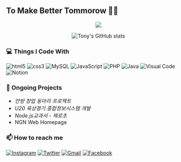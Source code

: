 ## To Make Better Tommorow 👨‍💻
<div align=center>
  <a href="https://hits.seeyoufarm.com"><img src="https://hits.seeyoufarm.com/api/count/incr/badge.svg?url=https%3A%2F%2Fgithub.com%2Fvanillacake369&count_bg=%2379C83D&title_bg=%23555555&icon=&icon_color=%23E7E7E7&title=hits&edge_flat=false"/></a>

![Tony's GitHub stats](https://github-readme-stats.vercel.app/api?username=vanillacake369&theme=radical&show_icons=true)
</div>


### 💻 Things I Code With
<p>
  <img alt="html5" src="https://img.shields.io/badge/HTML5-E34F26?style=for-the-badge&logo=html5&logoColor=white" />
  <img alt="css3" src="https://img.shields.io/badge/CSS3-1572B6?style=for-the-badge&logo=css3&logoColor=white" />
  <img alt="MySQL" src="https://img.shields.io/badge/MySQL-00000F?style=for-the-badge&logo=mysql&logoColor=white" />
  <img alt="JavaScript" src="https://img.shields.io/badge/JavaScript-F7DF1E?style=for-the-badge&logo=javascript&logoColor=black" />
  <img alt="PHP" src="https://img.shields.io/badge/C-00599C?style=for-the-badge&logo=c&logoColor=white" />
  <img alt="Java" src="https://img.shields.io/badge/Java-ED8B00?style=for-the-badge&logo=java&logoColor=white"/>
  <img alt="Visual Code" src="https://img.shields.io/badge/Visual_Studio_Code-0078D4?style=for-the-badge&logo=visual%20studio%20code&logoColor=white" />
  <img alt="Notion" src="https://img.shields.io/badge/Notion-000000?style=for-the-badge&logo=notion&logoColor=white" />
</p>

### 🚩 Ongoing Projects
<ul>
  <li><a herf="https://vanillacake369.notion.site/1e50c07e9e72411b8d9115cdb8308246"><i>안방 창업 동아리 프로젝트</i></a><br/></li>
  <li><a herf="https://vanillacake369.notion.site/U20-SRS-Front-2db3f2de59b442adbfe4e8b052d96191"><i>U20 육상경기 종합정보시스템 개발</i></a><br/></li>
  <li><a herf="https://vanillacake369.notion.site/f043e622b8a746d9b1c669c367a72ae9?v=1da87e3e39374d909c383934504bc040"><i>Node.js교과서 - 제로초</i></a><br/></li>
  <li><a herf="https://vanillacake369.notion.site/NGN-Homepage-Prj-0c08243113314c06b6d37fc1622d7725">NGN Web Homepage</a></li>
</ul>

### 📫 How to reach me
<p>
  <a href="https://www.instagram.com/iamwhtiam247/" target="_blank"><img alt="Instagram" src="https://img.shields.io/badge/Instagram-E4405F?style=for-the-badge&logo=instagram&logoColor=white"/></a>
  <a href="https://twitter.com/tonyluvvanilla" target="_blank"><img alt="Twitter" src="https://img.shields.io/badge/Twitter-1DA1F2?style=for-the-badge&logo=twitter&logoColor=white"/></a>
  <a href="mailto:lonelynight1026@gmail.com" target="_blank"><img alt="Gmail" src="https://img.shields.io/badge/Gmail-D14836?style=for-the-badge&logo=gmail&logoColor=white"/></a>
  <a href="https://www.facebook.com/profile.php?id=100079776026065" target="_blank"><img alt="Facebook" src="https://img.shields.io/badge/Facebook-1877F2?style=for-the-badge&logo=facebook&logoColor=white"/></a>

  
</p>
<!--
Reference : 
1. https://dev.to/envoy_/150-badges-for-github-pnk#car
2. https://github.com/thmsgbrt
3. https://zzsza.github.io/development/2020/07/10/make-github-profile-readme/
4. https://github.com/anuraghazra/github-readme-stats
-->
<!--
**vanillacake369/vanillacake369** is a ✨ _special_ ✨ repository because its `README.md` (this file) appears on your GitHub profile.

Here are some ideas to get you started:

- 🔭 I’m currently working on ...
- 🌱 I’m currently learning ...
- 👯 I’m looking to collaborate on ...
- 🤔 I’m looking for help with ...
- 💬 Ask me about ...
- 📫 How to reach me: ...
- 😄 Pronouns: ...
- ⚡ Fun fact: ...
-->
